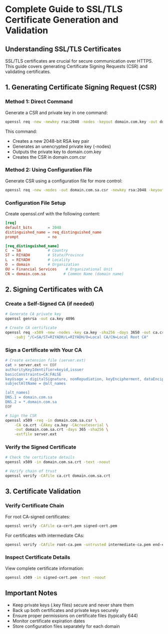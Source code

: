 # Complete Guide to SSL/TLS Certificate Generation and Validation

## Understanding SSL/TLS Certificates
SSL/TLS certificates are crucial for secure communication over HTTPS. This guide covers generating Certificate Signing Requests (CSR) and validating certificates.

## 1. Generating Certificate Signing Request (CSR)

### Method 1: Direct Command
Generate a CSR and private key in one command:
```bash
openssl req -new -newkey rsa:2048 -nodes -keyout domain.com.key -out domain.com.csr
```
This command:
- Creates a new 2048-bit RSA key pair
- Generates an unencrypted private key (-nodes)
- Outputs the private key to domain.com.key
- Creates the CSR in domain.com.csr

### Method 2: Using Configuration File
Generate CSR using a configuration file for more control:
```bash
openssl req -new -nodes -out domain.com.sa.csr -newkey rsa:2048 -keyout domain.com.sa.key -config openssl.cnf
```

### Configuration File Setup
Create openssl.cnf with the following content:
```cnf
[req]
default_bits       = 2048
distinguished_name = req_distinguished_name
prompt             = no

[req_distinguished_name]
C  = SA            # Country
ST = RIYADH        # State/Province
L  = RIYADH        # Locality
O  = domain        # Organization
OU = Financial Services    # Organizational Unit
CN = domain.com.sa        # Common Name (domain name)
```

## 2. Signing Certificates with CA

### Create a Self-Signed CA (if needed)
```bash
# Generate CA private key
openssl genrsa -out ca.key 4096

# Create CA certificate
openssl req -x509 -new -nodes -key ca.key -sha256 -days 3650 -out ca.crt \
    -subj "/C=SA/ST=RIYADH/L=RIYADH/O=Local CA/CN=Local Root CA"
```

### Sign a Certificate with Your CA
```bash
# Create extension file (server.ext)
cat > server.ext << EOF
authorityKeyIdentifier=keyid,issuer
basicConstraints=CA:FALSE
keyUsage = digitalSignature, nonRepudiation, keyEncipherment, dataEncipherment
subjectAltName = @alt_names

[alt_names]
DNS.1 = domain.com.sa
DNS.2 = *.domain.com.sa
EOF

# Sign the CSR
openssl x509 -req -in domain.com.sa.csr \
    -CA ca.crt -CAkey ca.key -CAcreateserial \
    -out domain.com.sa.crt -days 365 -sha256 \
    -extfile server.ext
```

### Verify the Signed Certificate
```bash
# Check the certificate details
openssl x509 -in domain.com.sa.crt -text -noout

# Verify chain of trust
openssl verify -CAfile ca.crt domain.com.sa.crt
```

## 3. Certificate Validation

### Verify Certificate Chain
For root CA-signed certificates:
```bash
openssl verify -CAfile ca-cert.pem signed-cert.pem
```

For certificates with intermediate CAs:
```bash
openssl verify -CAfile root-ca.pem -untrusted intermediate-ca.pem end-entity-cert.pem
```

### Inspect Certificate Details
View complete certificate information:
```bash
openssl x509 -in signed-cert.pem -text -noout
```

## Important Notes
- Keep private keys (.key files) secure and never share them
- Back up both certificates and private keys securely
- Ensure proper permissions on certificate files (typically 644)
- Monitor certificate expiration dates
- Store configuration files separately for each domain



